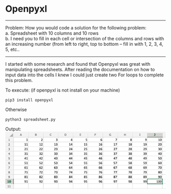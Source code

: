 # Openpyxl

***
Problem: How you would code a solution for the following problem: <br />
a.            Spreadsheet with 10 columns and 10 rows <br />
b.            I need you to fill in each cell or intersection of the columns and rows with an increasing number (from left to right, top to bottom – fill in with 1, 2, 3, 4, 5, etc..
***

I started with some research and found that Openpyxl was great with manipulating spreadsheets.
After reading the documentation on how to input data into the cells I knew I could just create two For loops to complete this problem. 

To execute: (if openpyxl is not install on your machine)
```
pip3 install openpyxl
```
Otherwise
```
python3 spreadsheet.py
```

Output:
<br/>
![output_image](https://github.com/vazquezlazaro/Openpyxl/blob/main/output_image.png)
